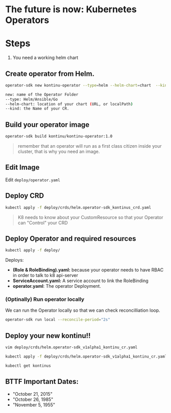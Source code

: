 # The future is now: Kubernetes Operators


<!-- <img src="/.docs/img/bolt.png"  alt="" style="width:30px;"> -->



# Steps

1. You need a working helm chart

## Create operator from Helm.

```bash
operator-sdk new kontinu-operator --type=helm --helm-chart=chart  --kind=Kontinu
```

```bash
new: name of the Operator Folder
--type: Helm/Ansible/Go
--helm-chart: location of your chart (URL, or localPath)
--kind: the Name of your CR.
```

## Build your operator image

```bash
operator-sdk build kontinu/kontinu-operator:1.0
```
> remember that an operator will run as a first class citizen inside your cluster, that is why you need an image.

## Edit Image
Edit `deploy/operator.yaml`

## Deploy CRD

```bash
kubectl apply -f deploy/crds/helm.operator-sdk_kontinus_crd.yaml
```

> K8 needs to know about your CustomResource so that your Operator can "Control" your CRD

## Deploy Operator and required resources
```bash
kubectl apply -f deploy/
```

Deploys:
- **(Role & RoleBinding).yaml:** because your operator needs to have RBAC in order to talk to k8 api-server
- **ServiceAccount.yaml:** A service account to link the RoleBinding
- **operator.yaml**: The operator Deployment.

### (Optinally) Run operator locally

We can run the Operator locally so that we can check reconcilliation loop.

```bash
operator-sdk run local --reconcile-period="2s"
```

## Deploy your new kontinu!!

```bash
vim deploy/crds/helm.operator-sdk_v1alpha1_kontinu_cr.yaml

kubectl apply -f deploy/crds/helm.operator-sdk_v1alpha1_kontinu_cr.yaml

kubectl get kontinus

```

## BTTF Important Dates:

- "October 21, 2015"
- "October 26, 1985"
- "November 5, 1955"
